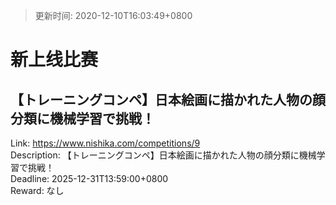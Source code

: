 > 更新时间: 2020-12-10T16:03:49+0800 

# 新上线比赛


## 【トレーニングコンペ】日本絵画に描かれた人物の顔分類に機械学習で挑戦！
Link: https://www.nishika.com/competitions/9  
Description: 【トレーニングコンペ】日本絵画に描かれた人物の顔分類に機械学習で挑戦！  
Deadline: 2025-12-31T13:59:00+0800  
Reward: なし  

